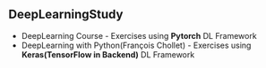 ## DeepLearningStudy

* DeepLearning Course - Exercises using **Pytorch** DL Framework
* DeepLearning with Python(François Chollet) - Exercises using **Keras(TensorFlow in Backend)** DL Framework

